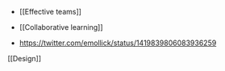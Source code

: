   - [[Effective teams]]
  - [[Collaborative learning]]

  - https://twitter.com/emollick/status/1419839806083936259

[[Design]]